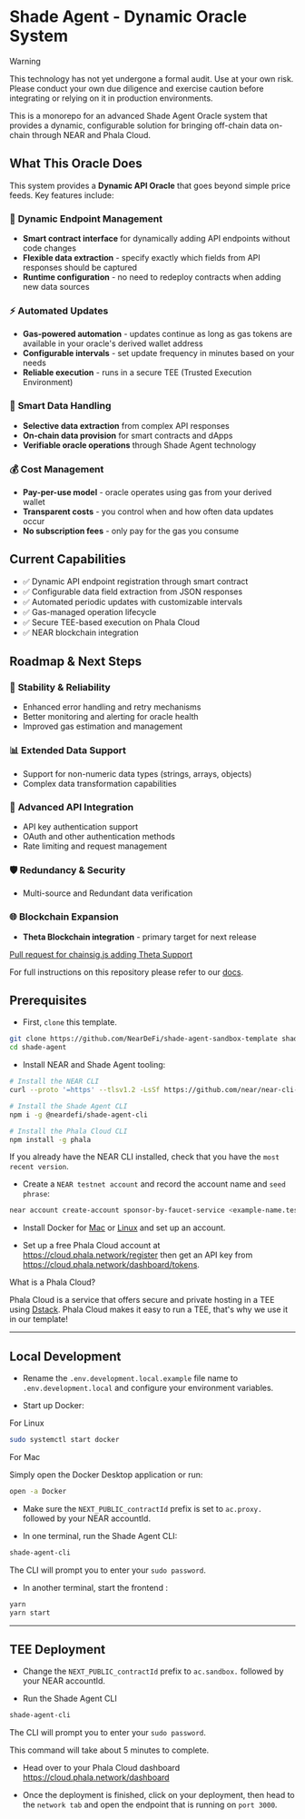 # Shade Agent - Dynamic Oracle System

> [!WARNING]  
> This technology has not yet undergone a formal audit. Use at your own risk. Please conduct your own due diligence and exercise caution before integrating or relying on it in production environments.

This is a monorepo for an advanced Shade Agent Oracle system that provides a dynamic, configurable solution for bringing off-chain data on-chain through NEAR and Phala Cloud.

## What This Oracle Does

This system provides a **Dynamic API Oracle** that goes beyond simple price feeds. Key features include:

### 🚀 **Dynamic Endpoint Management**
- **Smart contract interface** for dynamically adding API endpoints without code changes
- **Flexible data extraction** - specify exactly which fields from API responses should be captured
- **Runtime configuration** - no need to redeploy contracts when adding new data sources

### ⚡ **Automated Updates**
- **Gas-powered automation** - updates continue as long as gas tokens are available in your oracle's derived wallet address
- **Configurable intervals** - set update frequency in minutes based on your needs
- **Reliable execution** - runs in a secure TEE (Trusted Execution Environment)

### 🎯 **Smart Data Handling**
- **Selective data extraction** from complex API responses
- **On-chain data provision** for smart contracts and dApps
- **Verifiable oracle operations** through Shade Agent technology

### 💰 **Cost Management**
- **Pay-per-use model** - oracle operates using gas from your derived wallet
- **Transparent costs** - you control when and how often data updates occur
- **No subscription fees** - only pay for the gas you consume

## Current Capabilities

- ✅ Dynamic API endpoint registration through smart contract
- ✅ Configurable data field extraction from JSON responses  
- ✅ Automated periodic updates with customizable intervals
- ✅ Gas-managed operation lifecycle
- ✅ Secure TEE-based execution on Phala Cloud
- ✅ NEAR blockchain integration

## Roadmap & Next Steps

### 🔧 **Stability & Reliability**
- Enhanced error handling and retry mechanisms
- Better monitoring and alerting for oracle health
- Improved gas estimation and management

### 📊 **Extended Data Support**
- Support for non-numeric data types (strings, arrays, objects)
- Complex data transformation capabilities

### 🔐 **Advanced API Integration**
- API key authentication support
- OAuth and other authentication methods
- Rate limiting and request management

### 🛡️ **Redundancy & Security**
- Multi-source and Redundant data verification

### 🌐 **Blockchain Expansion**
- **Theta Blockchain integration** - primary target for next release

[Pull request for chainsig.js adding Theta Support](https://github.com/NearDeFi/chainsig.js/pull/9)

For full instructions on this repository please refer to our [docs](https://docs.near.org/ai/shade-agents/sandbox/sandbox-deploying).

## Prerequisites

- First, `clone` this template.

```bash
git clone https://github.com/NearDeFi/shade-agent-sandbox-template shade-agent
cd shade-agent
```

- Install NEAR and Shade Agent tooling:

```bash
# Install the NEAR CLI
curl --proto '=https' --tlsv1.2 -LsSf https://github.com/near/near-cli-rs/releases/latest/download/near-cli-rs-installer.sh | sh

# Install the Shade Agent CLI
npm i -g @neardefi/shade-agent-cli

# Install the Phala Cloud CLI
npm install -g phala
```

If you already have the NEAR CLI installed, check that you have the `most recent version`.

- Create a `NEAR testnet account` and record the account name and `seed phrase`:

```bash
near account create-account sponsor-by-faucet-service <example-name.testnet> autogenerate-new-keypair print-to-terminal network-config testnet create
```

- Install Docker for [Mac](https://docs.docker.com/desktop/setup/install/mac-install/) or [Linux](https://docs.docker.com/desktop/setup/install/linux/) and set up an account.

- Set up a free Phala Cloud account at https://cloud.phala.network/register then get an API key from https://cloud.phala.network/dashboard/tokens.

What is a Phala Cloud?

Phala Cloud is a service that offers secure and private hosting in a TEE using [Dstack](https://docs.phala.network/overview/phala-network/dstack). Phala Cloud makes it easy to run a TEE, that's why we use it in our template!

---

## Local Development

- Rename the `.env.development.local.example` file name to `.env.development.local` and configure your environment variables.

- Start up Docker:

For Linux

```bash
sudo systemctl start docker
```

For Mac

Simply open the Docker Desktop application or run: 

```bash
open -a Docker
```

- Make sure the `NEXT_PUBLIC_contractId` prefix is set to `ac.proxy.` followed by your NEAR accountId.

- In one terminal, run the Shade Agent CLI:

```bash
shade-agent-cli
```

The CLI will prompt you to enter your `sudo password`. 

- In another terminal, start the frontend :

```bash
yarn
yarn start
```

---

## TEE Deployment 

- Change the `NEXT_PUBLIC_contractId` prefix to `ac.sandbox.` followed by your NEAR accountId.

- Run the Shade Agent CLI

```bash
shade-agent-cli
```

The CLI will prompt you to enter your `sudo password`. 

This command will take about 5 minutes to complete.

- Head over to your Phala Cloud dashboard https://cloud.phala.network/dashboard

- Once the deployment is finished, click on your deployment, then head to the `network tab` and open the endpoint that is running on `port 3000`.
